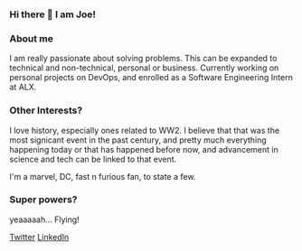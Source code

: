 ### Hi there 👋 I am Joe!

<!--
**dnjoe96/dnjoe96** is a ✨ _special_ ✨ repository because its `README.md` (this file) appears on your GitHub profile.

Here are some ideas to get you started:

- 🔭 I’m currently working on ...
- 🌱 I’m currently learning ...
- 👯 I’m looking to collaborate on ...
- 🤔 I’m looking for help with ...
- 💬 Ask me about ...
- 📫 How to reach me: ...
- 😄 Pronouns: ...
- ⚡ Fun fact: ...
-->

### About me
I am really passionate about solving problems. This can be expanded to technical and non-technical, personal or business. 
Currently working on personal projects on DevOps, and enrolled as a Software Engineering Intern at ALX. 

### Other Interests?
I love history, especially ones related to WW2. I believe that that was the most signicant event in the past century, and pretty much everything happening today or that has happened before now, and advancement in science and tech can be linked to that event.

I'm a marvel, DC, fast n furious fan, to state a few.

### Super powers?
yeaaaaah... Flying!

[Twitter](https://twitter.com/JosephBlue1)
[LinkedIn](https://www.linkedin.com/in/joseph-emmanuel-i/)
